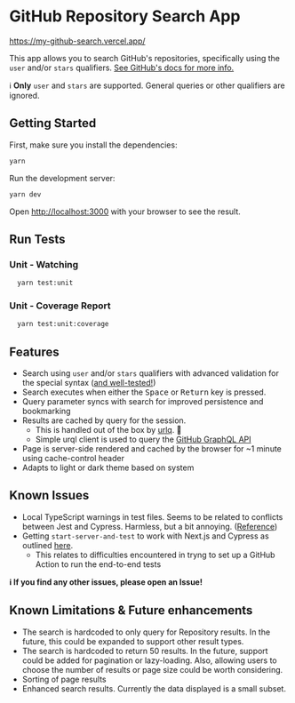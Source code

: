 # GitHub Repository Search App

https://my-github-search.vercel.app/

This app allows you to search GitHub's repositories, specifically using the `user` and/or `stars` qualifiers. [See GitHub's docs for more info.](https://docs.github.com/en/search-github/searching-on-github/searching-for-repositories)

ℹ️ **Only** `user` and `stars` are supported. General queries or other qualifiers are ignored.

## Getting Started

First, make sure you install the dependencies:

```bash
yarn
```

Run the development server:

```bash
yarn dev
```

Open [http://localhost:3000](http://localhost:3000) with your browser to see the result.

## Run Tests

### Unit - Watching

```bash
  yarn test:unit
```

### Unit - Coverage Report

```bash
  yarn test:unit:coverage
```

## Features

- Search using `user` and/or `stars` qualifiers with advanced validation for the special syntax ([and well-tested!](./utils/test.ts))
- Search executes when either the <kbd>Space</kbd> or <kbd>Return</kbd> key is pressed.
- Query parameter syncs with search for improved persistence and bookmarking
- Results are cached by query for the session.
  - This is handled out of the box by [urlq](https://github.com/FormidableLabs/urql). 🎉
  - Simple urql client is used to query the [GitHub GraphQL API](https://docs.github.com/en/graphql)
- Page is server-side rendered and cached by the browser for ~1 minute using cache-control header
- Adapts to light or dark theme based on system

## Known Issues

- Local TypeScript warnings in test files. Seems to be related to conflicts between Jest and Cypress. Harmless, but a bit annoying. ([Reference](https://stackoverflow.com/questions/58999086/cypress-causing-type-errors-in-jest-assertions))
- Getting `start-server-and-test` to work with Next.js and Cypress as outlined [here](https://nextjs.org/docs/testing#running-your-cypress-tests).
  - This relates to difficulties encountered in tryng to set up a GitHub Action to run the end-to-end tests

**ℹ️ If you find any other issues, please open an Issue!**

## Known Limitations & Future enhancements

- The search is hardcoded to only query for Repository results. In the future, this could be expanded to support other result types.
- The search is hardcoded to return 50 results. In the future, support could be added for pagination or lazy-loading. Also, allowing users to choose the number of results or page size could be worth considering.
- Sorting of page results
- Enhanced search results. Currently the data displayed is a small subset.
